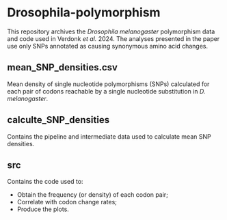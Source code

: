 # Drosophila-polymorphism

This repository archives the *Drosophila melanogaster* polymorphism data and code used in Verdonk *et al.* 2024. The analyses presented in the paper use only SNPs annotated as causing synonymous amino acid changes. 

## mean_SNP_densities.csv
Mean density of single nucleotide polymorphisms (SNPs) calculated for each pair of codons reachable by a single nucleotide substitution in *D. melanogaster*.

## calculte_SNP_densities
Contains the pipeline and intermediate data used to calculate mean SNP densities.

## src
Contains the code used to:
- Obtain the frequency (or density) of each codon pair;
- Correlate with codon change rates;
- Produce the plots.


